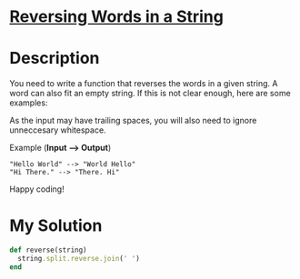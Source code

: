 # [Reversing Words in a String](https://www.codewars.com/kata/57a55c8b72292d057b000594)

# Description
You need to write a function that reverses the words in a given string. A word can also fit an empty string. If this is 
not clear enough, here are some examples:

As the input may have trailing spaces, you will also need to ignore unneccesary whitespace.

Example (**Input --> Output**)

```
"Hello World" --> "World Hello"
"Hi There." --> "There. Hi"
```

Happy coding!

# My Solution
```ruby
def reverse(string)
  string.split.reverse.join(' ')
end
```
